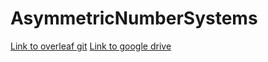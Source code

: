# AsymmetricNumberSystems

[Link to overleaf git](https://git.overleaf.com/11955122zzphvvyyjmbn)
[Link to google drive](https://docs.google.com/presentation/d/1iIqlyTKtRn38ID0koyyZlpkFHoT0JceauuYHzOkGPkQ/edit?usp=sharing)

